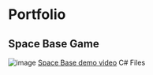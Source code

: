 # Portfolio
## Space Base Game
![image](https://github.com/KaitLand12/Portfolio/assets/81109745/b7b10ba5-92b7-403f-b61f-eba9daf6a374)
[Space Base demo video](https://youtu.be/PGnRlaOzx1E)
C# Files
